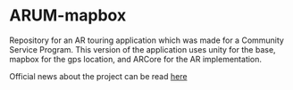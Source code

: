 # ARUM-mapbox
Repository for an AR touring application which was made for a Community Service Program. This version of the application uses unity for the base, mapbox for the gps location, and ARCore for the AR implementation. 

Official news about the project can be read [here](https://www.its.ac.id/news/2022/12/22/dukung-pemulihan-pariwisata-desa-its-kembangkan-arum/)


